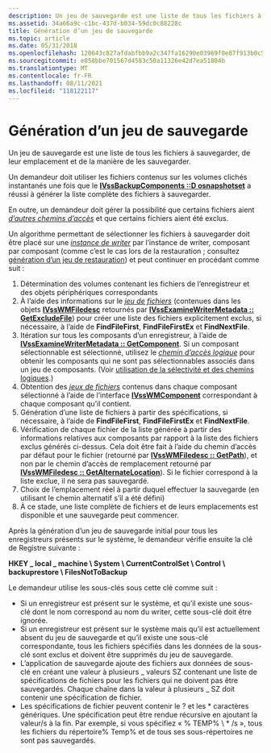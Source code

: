 ```yaml
---
description: Un jeu de sauvegarde est une liste de tous les fichiers à sauvegarder, de leur emplacement et de la manière de les sauvegarder.
ms.assetid: 34a66a9c-c1bc-437d-b034-59dc0c88228c
title: Génération d’un jeu de sauvegarde
ms.topic: article
ms.date: 05/31/2018
ms.openlocfilehash: 120643c827afdabfbb9a2c347fa16290e03969f0e87f913b0c5d9fdb682f2619
ms.sourcegitcommit: e858bbe701567d4583c50a11326e42d7ea51804b
ms.translationtype: MT
ms.contentlocale: fr-FR
ms.lasthandoff: 08/11/2021
ms.locfileid: "118122117"
---
```

# <a name="generating-a-backup-set"></a>Génération d’un jeu de sauvegarde

Un jeu de sauvegarde est une liste de tous les fichiers à sauvegarder, de leur emplacement et de la manière de les sauvegarder.

Un demandeur doit utiliser les fichiers contenus sur les volumes clichés instantanés une fois que le [**IVssBackupComponents ::D osnapshotset**](/windows/desktop/api/VsBackup/nf-vsbackup-ivssbackupcomponents-dosnapshotset) a réussi à générer la liste complète des fichiers à sauvegarder.

En outre, un demandeur doit gérer la possibilité que certains fichiers aient [*d’autres chemins d’accès*](vssgloss-a.md) et que certains fichiers aient été exclus.

Un algorithme permettant de sélectionner les fichiers à sauvegarder doit être placé sur une [*instance de writer*](vssgloss-w.md) par l’instance de writer, composant par composant (comme c’est le cas lors de la restauration ; consultez [génération d’un jeu de restauration](generating-a-restore-set.md)) et peut continuer en procédant comme suit :

1.  Détermination des volumes contenant les fichiers de l’enregistreur et des objets périphériques correspondants
2.  À l’aide des informations sur le [*jeu de fichiers*](vssgloss-f.md) (contenues dans les objets [**IVssWMFiledesc**](/windows/desktop/api/VsWriter/nl-vswriter-ivsswmfiledesc) retournés par [**IVssExamineWriterMetadata :: GetExcludeFile**](/windows/desktop/api/VsBackup/nf-vsbackup-ivssexaminewritermetadata-getexcludefile)) pour créer une liste des fichiers explicitement exclus, si nécessaire, à l’aide de **FindFileFirst**, **FindFileFirstEx** et **FindNextFile**.
3.  Itération sur tous les composants d’un enregistreur, à l’aide de [**IVssExamineWriterMetadata :: GetComponent**](/windows/desktop/api/VsBackup/nf-vsbackup-ivssexaminewritermetadata-getcomponent). Si un composant sélectionnable est sélectionné, utilisez le [*chemin d’accès logique*](vssgloss-l.md) pour obtenir les composants qui ne sont pas sélectionnables associés dans un jeu de composants. (Voir [utilisation de la sélectivité et des chemins logiques](working-with-selectability-and-logical-paths.md).)
4.  Obtention des [*jeux de fichiers*](vssgloss-f.md) contenus dans chaque composant sélectionné à l’aide de l’interface [**IVssWMComponent**](/windows/desktop/api/VsBackup/nl-vsbackup-ivsswmcomponent) correspondant à chaque composant qu’il contient.
5.  Génération d’une liste de fichiers à partir des spécifications, si nécessaire, à l’aide de **FindFileFirst**, **FindFileFirstEx** et **FindNextFile**.
6.  Vérification de chaque fichier de la liste générée à partir des informations relatives aux composants par rapport à la liste des fichiers exclus générés ci-dessus. Cela doit être fait à l’aide du chemin d’accès par défaut pour le fichier (retourné par [**IVssWMFiledesc :: GetPath**](/windows/desktop/api/VsWriter/nf-vswriter-ivsswmfiledesc-getpath)), et non par le chemin d’accès de remplacement retourné par [**IVssWMFiledesc :: GetAlternateLocation**](/windows/desktop/api/VsWriter/nf-vswriter-ivsswmfiledesc-getalternatelocation)). Si le fichier correspond à la liste exclue, il ne sera pas sauvegardé.
7.  Choix de l’emplacement réel à partir duquel effectuer la sauvegarde (en utilisant le chemin alternatif s’il a été défini)
8.  À ce stade, une liste complète de fichiers et de leurs emplacements est disponible et une sauvegarde peut commencer.

Après la génération d’un jeu de sauvegarde initial pour tous les enregistreurs présents sur le système, le demandeur vérifie ensuite la clé de Registre suivante :

**HKEY \_ local \_ machine \\ System \\ CurrentControlSet \\ Control \\ backuprestore \\ FilesNotToBackup**

Le demandeur utilise les sous-clés sous cette clé comme suit :

-   Si un enregistreur est présent sur le système, et qu’il existe une sous-clé dont le nom correspond au nom du writer, cette sous-clé doit être ignorée.
-   Si un enregistreur est présent sur le système mais qu’il est actuellement absent du jeu de sauvegarde et qu’il existe une sous-clé correspondante, tous les fichiers spécifiés dans les données de la sous-clé sont exclus et doivent être supprimés du jeu de sauvegarde.
-   L’application de sauvegarde ajoute des fichiers aux données de sous-clé en créant une valeur à plusieurs \_ valeurs SZ contenant une liste de spécifications de fichiers pour les fichiers qui ne doivent pas être sauvegardés. Chaque chaîne dans la valeur à plusieurs \_ SZ doit contenir une spécification de fichier.
-   Les spécifications de fichier peuvent contenir le ? et les \* caractères génériques. Une spécification peut être rendue récursive en ajoutant la valeur/s à la fin. Par exemple, si vous spécifiez « % TEMP% \\ \* /s », tous les fichiers du répertoire% Temp% et de tous ses sous-répertoires ne sont pas sauvegardés.

 

 



